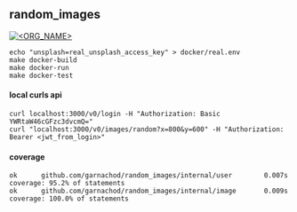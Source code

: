 ## random_images
[![<ORG_NAME>](https://circleci.com/gh/garnachod/random_images.svg?style=svg)](https://app.circleci.com/pipelines/github/garnachod/random_images)
```
echo "unsplash=real_unsplash_access_key" > docker/real.env
make docker-build
make docker-run
make docker-test
```


#### local curls api
```
curl localhost:3000/v0/login -H "Authorization: Basic YWRtaW46cGFzc3dvcmQ="
curl "localhost:3000/v0/images/random?x=800&y=600" -H "Authorization: Bearer <jwt_from_login>"
```

#### coverage
```
ok      github.com/garnachod/random_images/internal/user        0.007s  coverage: 95.2% of statements
ok      github.com/garnachod/random_images/internal/image       0.009s  coverage: 100.0% of statements
```